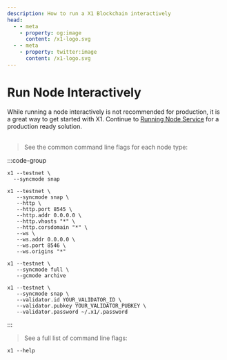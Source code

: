 ```yaml
---
description: How to run a X1 Blockchain interactively
head:
  - - meta
    - property: og:image
      content: /x1-logo.svg
  - - meta
    - property: twitter:image
      content: /x1-logo.svg
---
```


# Run Node Interactively

While running a node interactively is not recommended for production, it is a great way to get started with X1.
Continue to [Running Node Service](./run-a-node-service.md) for a production ready solution.
<br><br>

> See the common command line flags for each node type:

:::code-group

```shell [Full Node]
x1 --testnet \
  --syncmode snap
```

```shell [API Node]
x1 --testnet \
   --syncmode snap \
   --http \
   --http.port 8545 \
   --http.addr 0.0.0.0 \
   --http.vhosts "*" \
   --http.corsdomain "*" \
   --ws \
   --ws.addr 0.0.0.0 \
   --ws.port 8546 \
   --ws.origins "*"
```

```shell [Arcive Node]
x1 --testnet \
   --syncmode full \
   --gcmode archive
```

```shell [Validator Node]
x1 --testnet \
   --syncmode snap \
   --validator.id YOUR_VALIDATOR_ID \
   --validator.pubkey YOUR_VALIDATOR_PUBKEY \
   --validator.password ~/.x1/.password
```

:::

> See a full list of command line flags:

```shell
x1 --help
```
